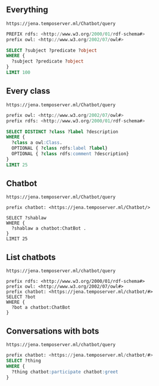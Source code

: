 ## Everything

`https://jena.temposerver.ml/Chatbot/query`

```sql
PREFIX rdfs: <http://www.w3.org/2000/01/rdf-schema#>
prefix owl: <http://www.w3.org/2002/07/owl#>

SELECT ?subject ?predicate ?object
WHERE {
  ?subject ?predicate ?object
}
LIMIT 100
```

## Every class

`https://jena.temposerver.ml/Chatbot/query`

```sql
prefix owl: <http://www.w3.org/2002/07/owl#>
prefix rdfs: <http://www.w3.org/2000/01/rdf-schema#>

SELECT DISTINCT ?class ?label ?description
WHERE {
  ?class a owl:Class.
  OPTIONAL { ?class rdfs:label ?label}
  OPTIONAL { ?class rdfs:comment ?description}
}
LIMIT 25
```

## Chatbot

`https://jena.temposerver.ml/Chatbot/query`

```
prefix chatbot: <https://jena.temposerver.ml/Chatbot/>

SELECT ?shablaw
WHERE {
  ?shablaw a chatbot:ChatBot .
}
LIMIT 25
```

## List chatbots

`https://jena.temposerver.ml/chatbot/query`

```
prefix rdfs: <http://www.w3.org/2000/01/rdf-schema#>
prefix owl: <http://www.w3.org/2002/07/owl#>
prefix chatbot: <https://jena.temposerver.ml/chatbot/#>
SELECT ?bot
WHERE {
  ?bot a chatbot:ChatBot
}
```

## Conversations with bots

`https://jena.temposerver.ml/chatbot/query`

```sql
prefix chatbot: <https://jena.temposerver.ml/chatbot/#>
SELECT ?thing
WHERE {
  ?thing chatbot:participate chatbot:greet
}
```
